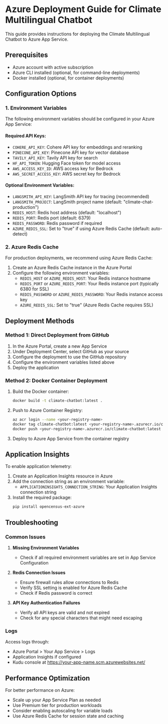 # Azure Deployment Guide for Climate Multilingual Chatbot

This guide provides instructions for deploying the Climate Multilingual Chatbot to Azure App Service.

## Prerequisites

- Azure account with active subscription
- Azure CLI installed (optional, for command-line deployments)
- Docker installed (optional, for container deployments)

## Configuration Options

### 1. Environment Variables

The following environment variables should be configured in your Azure App Service:

#### Required API Keys:
- `COHERE_API_KEY`: Cohere API key for embeddings and reranking
- `PINECONE_API_KEY`: Pinecone API key for vector database
- `TAVILY_API_KEY`: Tavily API key for search
- `HF_API_TOKEN`: Hugging Face token for model access
- `AWS_ACCESS_KEY_ID`: AWS access key for Bedrock
- `AWS_SECRET_ACCESS_KEY`: AWS secret key for Bedrock

#### Optional Environment Variables:
- `LANGSMITH_API_KEY`: LangSmith API key for tracing (recommended)
- `LANGSMITH_PROJECT`: LangSmith project name (default: "climate-chat-production")
- `REDIS_HOST`: Redis host address (default: "localhost")
- `REDIS_PORT`: Redis port (default: 6379)
- `REDIS_PASSWORD`: Redis password if required
- `AZURE_REDIS_SSL`: Set to "true" if using Azure Redis Cache (default: auto-detect)

### 2. Azure Redis Cache

For production deployments, we recommend using Azure Redis Cache:

1. Create an Azure Redis Cache instance in the Azure Portal
2. Configure the following environment variables:
   - `REDIS_HOST` or `AZURE_REDIS_HOST`: Your Redis instance hostname
   - `REDIS_PORT` or `AZURE_REDIS_PORT`: Your Redis instance port (typically 6380 for SSL)
   - `REDIS_PASSWORD` or `AZURE_REDIS_PASSWORD`: Your Redis instance access key
   - `AZURE_REDIS_SSL`: Set to "true" (Azure Redis Cache requires SSL)

## Deployment Methods

### Method 1: Direct Deployment from GitHub

1. In the Azure Portal, create a new App Service
2. Under Deployment Center, select GitHub as your source
3. Configure the deployment to use the GitHub repository
4. Configure the environment variables listed above
5. Deploy the application

### Method 2: Docker Container Deployment

1. Build the Docker container:
   ```bash
   docker build -t climate-chatbot:latest .
   ```

2. Push to Azure Container Registry:
   ```bash
   az acr login --name <your-registry-name>
   docker tag climate-chatbot:latest <your-registry-name>.azurecr.io/climate-chatbot:latest
   docker push <your-registry-name>.azurecr.io/climate-chatbot:latest
   ```

3. Deploy to Azure App Service from the container registry

## Application Insights

To enable application telemetry:

1. Create an Application Insights resource in Azure
2. Add the connection string as an environment variable:
   - `APPLICATIONINSIGHTS_CONNECTION_STRING`: Your Application Insights connection string
3. Install the required package:
   ```bash
   pip install opencensus-ext-azure
   ```

## Troubleshooting

### Common Issues

1. **Missing Environment Variables**
   - Check if all required environment variables are set in App Service Configuration

2. **Redis Connection Issues**
   - Ensure firewall rules allow connections to Redis
   - Verify SSL setting is enabled for Azure Redis Cache
   - Check if Redis password is correct

3. **API Key Authentication Failures**
   - Verify all API keys are valid and not expired
   - Check for any special characters that might need escaping

### Logs

Access logs through:
- Azure Portal > Your App Service > Logs
- Application Insights if configured
- Kudu console at https://your-app-name.scm.azurewebsites.net/

## Performance Optimization

For better performance on Azure:
- Scale up your App Service Plan as needed
- Use Premium tier for production workloads
- Consider enabling autoscaling for variable loads
- Use Azure Redis Cache for session state and caching